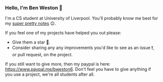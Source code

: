 ### Hello, I'm Ben Weston 👋
I'm a CS student at University of Liverpool. You'll probably know me best for my [super pretty notes](https://notes.bweston.uk) 😉.

If you feel one of my projects have helped you out please: 

* Give them a star 🌟.
* Consider sharing any any improvements you'd like to see as an issue ❗, or pull request, on the project. 

If you still want to give more, then my paypal is here: https://www.paypal.me/bweston6. Don't feel you have to give anything if you use a project, we're all students after all.
